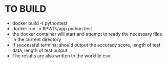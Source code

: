 # TO BUILD
- docker build -t pythontest
- docker run -v $PWD:/app python test
- the docker container will start and attempt to ready the necessary files in the current directory
- if successful terminal should output the accuracy score, length of test data, length of test output
 - The results are also written to the workfile.csv
